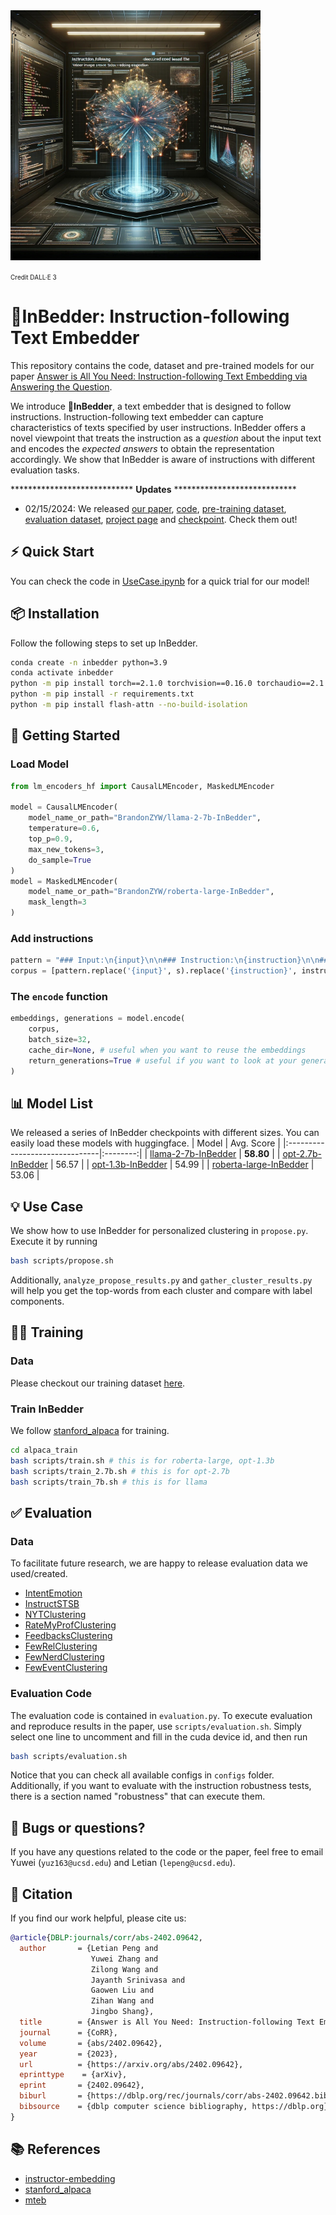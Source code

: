 <img src="images/InBedder.jpeg" width="400" height="400">

<span style="font-size:10px;">Credit DALL·E 3</span>

# 🛌InBedder: Instruction-following Text Embedder

This repository contains the code, dataset and pre-trained models for our paper [Answer is All You Need: Instruction-following Text Embedding via Answering the Question](https://arxiv.org/abs/2402.09642).

We introduce 🛌**InBedder**, a text embedder that is designed to follow instructions. Instruction-following text embedder can capture characteristics of texts specified by user instructions. InBedder offers a novel viewpoint that treats the instruction as a _question_ about the input text and encodes the _expected answers_ to obtain the representation accordingly. We show that InBedder is aware of instructions with different evaluation tasks.

**************************** **Updates** ****************************

* 02/15/2024: We released [our paper](https://arxiv.org/abs/2402.09642), [code](https://github.com/zhang-yu-wei/InBedder/), [pre-training dataset](https://huggingface.co/datasets/KomeijiForce/Inbedder-Pretrain-Data), [evaluation dataset](https://huggingface.co/BrandonZYW), [project page]() and [checkpoint](https://huggingface.co/BrandonZYW). Check them out!

## ⚡ Quick Start
You can check the code in [UseCase.ipynb](https://github.com/zhang-yu-wei/InBedder/UseCase.ipynb) for a quick trial for our model!

## 📦 Installation
Follow the following steps to set up InBedder.
```bash
conda create -n inbedder python=3.9
conda activate inbedder
python -m pip install torch==2.1.0 torchvision==0.16.0 torchaudio==2.1.0 --index-url https://download.pytorch.org/whl/cu118
python -m pip install -r requirements.txt
python -m pip install flash-attn --no-build-isolation
```

## 🚀 Getting Started

### Load Model

```python
from lm_encoders_hf import CausalLMEncoder, MaskedLMEncoder

model = CausalLMEncoder(
    model_name_or_path="BrandonZYW/llama-2-7b-InBedder",
    temperature=0.6,
    top_p=0.9,
    max_new_tokens=3,
    do_sample=True
)
model = MaskedLMEncoder(
    model_name_or_path="BrandonZYW/roberta-large-InBedder",
    mask_length=3
)
```

### Add instructions

```python
pattern = "### Input:\n{input}\n\n### Instruction:\n{instruction}\n\n### Response:"
corpus = [pattern.replace('{input}', s).replace('{instruction}', instruction) for s in corpus]
```

### The `encode` function

```python
embeddings, generations = model.encode(
    corpus,
    batch_size=32,
    cache_dir=None, # useful when you want to reuse the embeddings
    return_generations=True # useful if you want to look at your generations
)
```

## 📊 Model List

We released a series of InBedder checkpoints with different sizes. You can easily load these models with huggingface. 
|              Model              | Avg. Score |
|:-------------------------------|:--------:|
| [llama-2-7b-InBedder](https://huggingface.co/BrandonZYW/llama-2-7b-InBedder) | **58.80** |
| [opt-2.7b-InBedder](https://huggingface.co/BrandonZYW/opt-2.7b-InBedder)   | 56.57 |
| [opt-1.3b-InBedder](https://huggingface.co/BrandonZYW/opt-1.3b-InBedder)   | 54.99 |
| [roberta-large-InBedder](https://huggingface.co/BrandonZYW/roberta-large-InBedder)   | 53.06 |

## 💡 Use Case
We show how to use InBedder for personalized clustering in `propose.py`. Execute it by running
```bash
bash scripts/propose.sh
```
Additionally, `analyze_propose_results.py` and `gather_cluster_results.py` will help you get the top-words from each cluster and compare with label components.

## 🏋️‍♂️ Training
### Data

Please checkout our training dataset [here](https://huggingface.co/datasets/KomeijiForce/Inbedder-Pretrain-Data).

### Train InBedder

We follow [stanford_alpaca](https://github.com/tatsu-lab/stanford_alpaca/tree/main) for training.
```bash
cd alpaca_train
bash scripts/train.sh # this is for roberta-large, opt-1.3b
bash scripts/train_2.7b.sh # this is for opt-2.7b
bash scripts/train_7b.sh # this is for llama
```

## ✅ Evaluation
### Data

To facilitate future research, we are happy to release evaluation data we used/created.

- [IntentEmotion](https://huggingface.co/datasets/BrandonZYW/IntentEmotion)
- [InstructSTSB](https://huggingface.co/datasets/BrandonZYW/InstructSTSB)
- [NYTClustering](https://huggingface.co/datasets/BrandonZYW/NYTClustering)
- [RateMyProfClustering](https://huggingface.co/datasets/BrandonZYW/RateMyProfClustering)
- [FeedbacksClustering](https://huggingface.co/datasets/BrandonZYW/FeedbacksClustering)
- [FewRelClustering](https://huggingface.co/datasets/BrandonZYW/FewRelClustering)
- [FewNerdClustering](https://huggingface.co/datasets/BrandonZYW/FewNerdClustering)
- [FewEventClustering](https://huggingface.co/datasets/BrandonZYW/FewEventClustering)

### Evaluation Code

The evaluation code is contained in `evaluation.py`. To execute evaluation and reproduce results in the paper, use `scripts/evaluation.sh`. Simply select one line to uncomment and fill in the cuda device id, and then run
```bash
bash scripts/evaluation.sh
```
Notice that you can check all available configs in `configs` folder. Additionally, if you want to evaluate with the instruction robustness tests, there is a section named "robustness" that can execute them.

## 🐞 Bugs or questions?
If you have any questions related to the code or the paper, feel free to email Yuwei (`yuz163@ucsd.edu`) and Letian (`lepeng@ucsd.edu`).

## 📑 Citation
If you find our work helpful, please cite us:

```bibtex
@article{DBLP:journals/corr/abs-2402.09642,
  author       = {Letian Peng and
                  Yuwei Zhang and
                  Zilong Wang and
                  Jayanth Srinivasa and
                  Gaowen Liu and
                  Zihan Wang and
                  Jingbo Shang},
  title        = {Answer is All You Need: Instruction-following Text Embedding via Answering the Question},
  journal      = {CoRR},
  volume       = {abs/2402.09642},
  year         = {2023},
  url          = {https://arxiv.org/abs/2402.09642},
  eprinttype    = {arXiv},
  eprint       = {2402.09642},
  biburl       = {https://dblp.org/rec/journals/corr/abs-2402.09642.bib},
  bibsource    = {dblp computer science bibliography, https://dblp.org}
}
```

## 📚 References
- [instructor-embedding](https://github.com/xlang-ai/instructor-embedding)
- [stanford_alpaca](https://github.com/tatsu-lab/stanford_alpaca/tree/main)
- [mteb](https://github.com/embeddings-benchmark/mteb)
